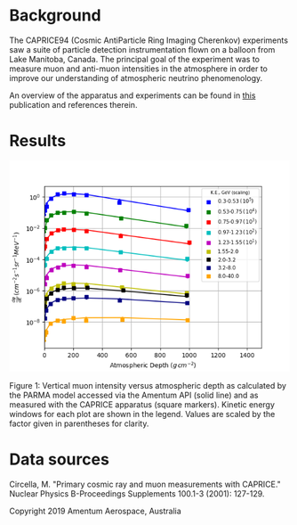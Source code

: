 # Background

The CAPRICE94 (Cosmic AntiParticle Ring Imaging Cherenkov) experiments saw a suite of particle detection instrumentation flown on a balloon from Lake Manitoba, Canada. The principal goal of the experiment was to measure muon and anti-muon intensities in the atmosphere in order to improve our understanding of atmospheric neutrino phenomenology.

An overview of the apparatus and experiments can be found in [this](https://arxiv.org/abs/astro-ph/0212253) publication and references therein.

# Results

![](./muons_circella.png)

Figure 1: Vertical muon intensity versus atmospheric depth as calculated by the PARMA model accessed via the Amentum API (solid line) and as measured with the CAPRICE apparatus (square markers). Kinetic energy windows for each plot are shown in the legend. Values are scaled by the factor given in parentheses for clarity.

# Data sources 

Circella, M. "Primary cosmic ray and muon measurements with CAPRICE." Nuclear Physics B-Proceedings Supplements 100.1-3 (2001): 127-129.

Copyright 2019 Amentum Aerospace, Australia

